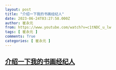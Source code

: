 ```yaml
---
layout: post
title: "介绍一下我的书画经纪人"
date: 2023-06-24T03:27:58.000Z
author: 崔永元
from: https://www.youtube.com/watch?v=c1tNDC_u_lw
tags: [ 崔永元 ]
comments: True
categories: [ 崔永元 ]
---
```

<!--1687577278000-->
[介绍一下我的书画经纪人](https://www.youtube.com/watch?v=c1tNDC_u_lw)
------

<div>

</div>
